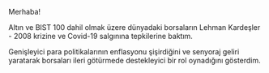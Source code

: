 Merhaba!

Altın ve BIST 100 dahil olmak üzere dünyadaki borsaların Lehman Kardeşler - 2008 krizine ve Covid-19 salgınına tepkilerine baktım.

Genişleyici para politikalarının enflasyonu şişirdiğini ve senyoraj geliri yaratarak borsaları ileri götürmede destekleyici bir rol oynadığını gösterdim.
